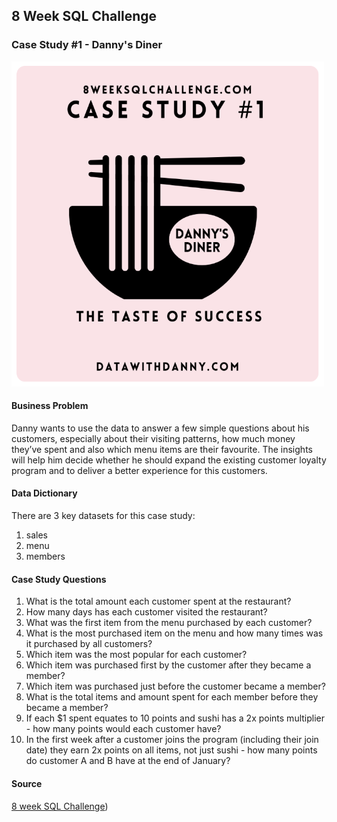 ## 8 Week SQL Challenge

### Case Study #1 - Danny's Diner 

<img src="https://github.com/priscng/8_week_SQL_Challenge/blob/main/Week_1_%20Danny_Diner/images/image1.PNG" alt="Image" width="500" height="520">

#### Business Problem
Danny wants to use the data to answer a few simple questions about his customers, especially about their visiting patterns, how much money they’ve spent and also which menu items are their favourite. The insights will help him decide whether he should expand the existing customer loyalty program and to deliver a better experience for this customers.

#### Data Dictionary
There are 3 key datasets for this case study:
1. sales
2. menu
3. members

#### Case Study Questions
1. What is the total amount each customer spent at the restaurant?
2. How many days has each customer visited the restaurant?
3. What was the first item from the menu purchased by each customer?
4. What is the most purchased item on the menu and how many times was it purchased by all customers?
5. Which item was the most popular for each customer?
6. Which item was purchased first by the customer after they became a member?
7. Which item was purchased just before the customer became a member?
8. What is the total items and amount spent for each member before they became a member?
9. If each $1 spent equates to 10 points and sushi has a 2x points multiplier - how many points would each customer have?
10. In the first week after a customer joins the program (including their join date) they earn 2x points on all items, not just sushi - how many points do customer A and B have at the end of January?

#### Source
[8 week SQL Challenge](https://8weeksqlchallenge.com/case-study-1/))